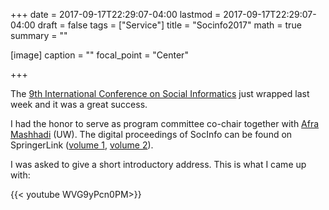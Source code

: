 +++
date = 2017-09-17T22:29:07-04:00
lastmod = 2017-09-17T22:29:07-04:00
draft = false
tags = ["Service"]
title = "Socinfo2017"
math = true
summary = ""

[image]
caption = ""
focal_point = "Center"

+++

The [9th International Conference on Social
Informatics](http://socinfo2017.oii.ox.ac.uk/) just wrapped last week and it
was a great success.

<!--more-->

I had the honor to serve as program committee co-chair
together with [Afra Mashhadi](http://www.afra.tech/) (UW). The digital
proceedings of SocInfo can be found on SpringerLink ([volume
1](https://link.springer.com/book/10.1007/978-3-319-67217-5), [volume
2](https://link.springer.com/book/10.1007/978-3-319-67256-4)). 

I was asked to give a short introductory address. This is what I came up with:

{{< youtube WVG9yPcn0PM>}}
